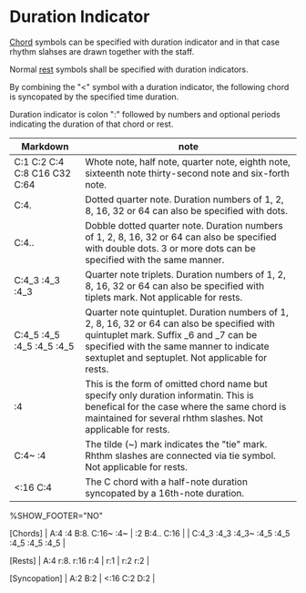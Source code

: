 # Duration Indicator

[Chord](chord.md) symbols can be specified with duration indicator and in that case rhythm slahses are drawn together with the staff. 

Normal [rest](rest.md) symbols shall be specified with duration indicators.

By combining the "<" symbol with a duration indicator, the following chord is syncopated by the specified time duration.

Duration indicator is colon ":" followed by numbers and optional periods indicating the duration of that chord or rest.

| Markdown | note |
| ------- | ---- |
| C:1 C:2 C:4 C:8 C16 C32 C:64 | Whote note, half note, quarter note, eighth note, sixteenth note thirty-second note and six-forth note.  |
| C:4. | Dotted quarter note.  Duration numbers of 1, 2, 8, 16, 32 or 64 can also be specified with dots. |
| C:4.. | Dobble dotted quarter note. Duration numbers of 1, 2, 8, 16, 32 or 64 can also be specified with double dots. 3 or more dots can be specified with the same manner. |
| C:4_3 :4_3 :4_3 | Quarter note triplets. Duration numbers of 1, 2, 8, 16, 32 or 64 can also be specified with tiplets mark. Not applicable for rests.|
| C:4_5 :4_5 :4_5 :4_5 :4_5 | Quarter note quintuplet. Duration numbers of 1, 2, 8, 16, 32 or 64 can also be specified with quintuplet mark. Suffix _6 and _7 can be specified with the same manner to indicate sextuplet and septuplet. Not applicable for rests.|
| :4 | This is the form of omitted chord name but specify only duration informatin. This is benefical for the case where the same chord is maintained for several rhthm slashes. Not applicable for rests.| 
| C:4~ :4 | The tilde (~) mark indicates the "tie" mark. Rhthm slashes are connected via tie symbol. Not applicable for rests. |
| <:16 C:4 | The C chord with a half-note duration syncopated by a 16th-note duration. |


<!-- fumen:start -->
%SHOW_FOOTER="NO"

[Chords]
| A:4 :4 B:8. C:16~ :4~ | :2 B:4.. C:16 | 
| C:4_3 :4_3 :4_3~ :4_5 :4_5 :4_5 :4_5 :4_5  |

[Rests]
|  A:4 r:8. r:16 r:4 | r:1 | r:2 r:2 |

[Syncopation]
| A:2 B:2  | <:16 C:2 D:2 | 

<!-- fumen:end -->